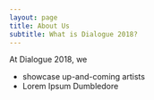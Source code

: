 ```yaml
---
layout: page
title: About Us
subtitle: What is Dialogue 2018?
---
```


At Dialogue 2018, we 

- showcase up-and-coming artists
- Lorem Ipsum Dumbledore 